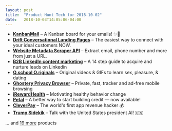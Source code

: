```yaml
---
layout: post
title:  "Product Hunt Tech for 2018-10-02"
date:   2018-10-03T14:05:06-04:00
---
```


* **[KanbanMail](https://www.producthunt.com/posts/kanbanmail?utm_campaign=producthunt-api&utm_medium=api&utm_source=Application%3A+Daily+Digest+RSS+%28ID%3A+3202%29)** – A Kanban board for your emails! ✨💌
* **[Drift Conversational Landing Pages](https://www.producthunt.com/posts/drift-conversational-landing-pages?utm_campaign=producthunt-api&utm_medium=api&utm_source=Application%3A+Daily+Digest+RSS+%28ID%3A+3202%29)** – The easiest way to connect with your ideal customers NOW.
* **[Website Metadata Scraper API](https://www.producthunt.com/posts/website-metadata-scraper-api?utm_campaign=producthunt-api&utm_medium=api&utm_source=Application%3A+Daily+Digest+RSS+%28ID%3A+3202%29)** – Extract email, phone number and more from just a URL.
* **[B2B LinkedIn content marketing](https://www.producthunt.com/posts/b2b-linkedin-content-marketing?utm_campaign=producthunt-api&utm_medium=api&utm_source=Application%3A+Daily+Digest+RSS+%28ID%3A+3202%29)** – A 14 step guide to acquire and nurture leads on Linkedin
* **[O.school O.riginals](https://www.producthunt.com/posts/o-school-o-riginals?utm_campaign=producthunt-api&utm_medium=api&utm_source=Application%3A+Daily+Digest+RSS+%28ID%3A+3202%29)** – Original videos & GIFs to learn sex, pleasure, & dating
* **[Ghostery Privacy Browser](https://www.producthunt.com/posts/ghostery-privacy-browser?utm_campaign=producthunt-api&utm_medium=api&utm_source=Application%3A+Daily+Digest+RSS+%28ID%3A+3202%29)** – Private, fast, tracker and ad-free mobile browsing
* **[iRewardHealth](https://www.producthunt.com/posts/irewardhealth?utm_campaign=producthunt-api&utm_medium=api&utm_source=Application%3A+Daily+Digest+RSS+%28ID%3A+3202%29)** – Motivating healthy behavior change
* **[Petal](https://www.producthunt.com/posts/petal-3?utm_campaign=producthunt-api&utm_medium=api&utm_source=Application%3A+Daily+Digest+RSS+%28ID%3A+3202%29)** – A better way to start building credit — now available!
* **[CleverPay](https://www.producthunt.com/posts/cleverpay?utm_campaign=producthunt-api&utm_medium=api&utm_source=Application%3A+Daily+Digest+RSS+%28ID%3A+3202%29)** – The world's first app revenue hacker 💰
* **[Trump Sidekik](https://www.producthunt.com/posts/trump-sidekik?utm_campaign=producthunt-api&utm_medium=api&utm_source=Application%3A+Daily+Digest+RSS+%28ID%3A+3202%29)** – Talk with the United States president AI! 🇺🇸

… and [19 more](https://www.producthunt.com/tech) products